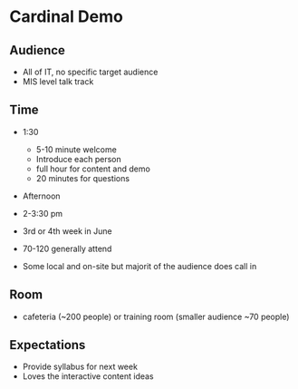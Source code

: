 # Cardinal Demo

## Audience

- All of IT, no specific target audience
- MIS level talk track 

## Time

- 1:30

  - 5-10 minute welcome
  - Introduce each person
  - full hour for content and demo
  - 20 minutes for questions

- Afternoon
- 2-3:30 pm
- 3rd or 4th week in June
- 70-120 generally attend
- Some local and on-site but majorit of the audience does call in

## Room

- cafeteria (~200 people)  or training room (smaller audience ~70 people)

## Expectations

- Provide syllabus for next week
- Loves the interactive content ideas
